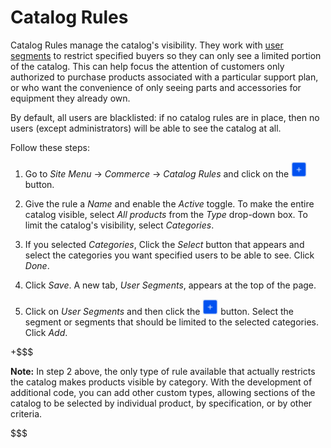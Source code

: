 # Catalog Rules [](id=catalog-rules)

Catalog Rules manage the catalog's visibility. They work with 
[user segments](/web/liferay-emporio/documentation/-/knowledge_base/1-0/user-segmentation)
to restrict specified buyers so they can only see a limited portion of the
catalog. This can help focus the attention of customers only authorized
to purchase products associated with a particular support plan, or who want the
convenience of only seeing parts and accessories for equipment they already
own.

By default, all users are blacklisted: if no catalog rules are in place, then no
users (except administrators) will be able to see the catalog at all.

Follow these steps:

1.  Go to *Site Menu* &rarr; *Commerce* &rarr; *Catalog Rules* and click on the
    ![Add](../../images/icon-add.png) button.

2.  Give the rule a *Name* and enable the *Active* toggle. To make the entire
    catalog visible, select *All products* from the *Type* drop-down box. To
    limit the catalog's visibility, select *Categories*.

3.  If you selected *Categories*, Click the *Select* button that appears and
    select the categories you want specified users to be able to see. Click
    *Done*.

4.  Click *Save*. A new tab, *User Segments*, appears at the top of the page.

5.  Click on *User Segments* and then click the
    ![Add](../../images/icon-add.png) button. Select the segment or segments
    that should be limited to the selected categories. Click *Add*.

+$$$

**Note:** In step 2 above, the only type of rule available that actually
restricts the catalog makes products visible by category. With the development
of additional code, you can add other custom types, allowing sections of the
catalog to be selected by individual product, by specification, or by other
criteria. 

$$$
